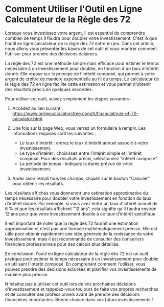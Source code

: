 Comment Utiliser l'Outil en Ligne Calculateur de la Règle des 72
================================================================

Lorsque vous investissez votre argent, il est essentiel de comprendre combien de temps il faudra pour doubler votre investissement. C'est là que l'outil en ligne calculateur de la règle des 72 entre en jeu. Dans cet article, nous allons vous présenter les bases de cet outil et vous montrer comment l'utiliser pour prendre des décisions éclairées.

La règle des 72 est une méthode simple mais efficace pour estimer le temps nécessaire à un investissement pour doubler, en fonction d'un taux d'intérêt donné. Elle repose sur le principe de l'intérêt composé, qui permet à votre argent de croître de manière exponentielle au fil du temps. Le calculateur de la règle des 72 en ligne facilite cette estimation et vous permet d'obtenir des résultats précis en quelques secondes.

Pour utiliser cet outil, suivez simplement les étapes suivantes :

1. Accédez au lien suivant : <https://www.onlinecalculatorsfree.com/fr/financial/rule-of-72-calculator.html>.
2. Une fois sur la page Web, vous verrez un formulaire à remplir. Les informations requises sont les suivantes :
    
    
    - Le taux d'intérêt : entrez le taux d'intérêt annuel associé à votre investissement.
    - Le type d'intérêt : choisissez entre l'intérêt simple et l'intérêt composé. Pour des résultats précis, sélectionnez "intérêt composé".
    - La période de temps : indiquez la durée prévue de votre investissement.
3. Après avoir rempli tous les champs, cliquez sur le bouton "Calculer" pour obtenir les résultats.

Les résultats affichés vous donneront une estimation approximative du temps nécessaire pour doubler votre investissement en fonction du taux d'intérêt donné. Par exemple, si vous avez entré un taux d'intérêt annuel de 6 % et que les résultats affichent "12 ans", cela signifie qu'il faudra environ 12 ans pour que votre investissement double à ce taux d'intérêt spécifique.

Il est important de noter que la règle des 72 fournit une estimation approximative et n'est pas une formule mathématiquement précise. Elle est utile pour obtenir rapidement une idée générale de la croissance de votre investissement, mais il est recommandé de consulter des conseillers financiers professionnels pour des calculs plus détaillés.

En conclusion, l'outil en ligne calculateur de la règle des 72 est un outil pratique pour estimer le temps nécessaire à un investissement pour doubler en utilisant l'intérêt composé. En comprenant comment l'utiliser, vous pouvez prendre des décisions éclairées et planifier vos investissements de manière plus précise.

N'hésitez pas à utiliser cet outil lors de vos prochaines décisions d'investissement et rappelez-vous toujours de faire vos propres recherches et de consulter des professionnels avant de prendre des décisions financières importantes. Bonne chance dans vos futurs investissements !